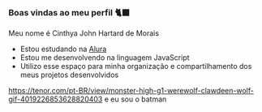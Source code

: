 ### Boas vindas ao meu perfil 🐈‍⬛

Meu nome é Cinthya John Hartard de Morais

- Estou estudando na [Alura](https://www.alura.com.br)
- Estou me desenvolvendo na linguagem JavaScript
- Utilizo esse espaço para minha organização e compartilhamento dos meus projetos desenvolvidos

https://tenor.com/pt-BR/view/monster-high-g1-werewolf-clawdeen-wolf-gif-4019226853628820403
e eu sou o batman 
